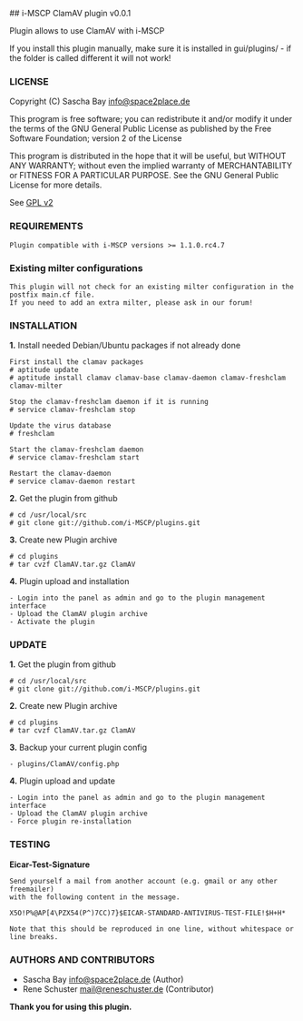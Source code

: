 ## i-MSCP ClamAV plugin v0.0.1

Plugin allows to use ClamAV with i-MSCP

If you install this plugin manually, make sure it is installed in
gui/plugins/ - if the folder is called different it will not work!

### LICENSE

Copyright (C) Sascha Bay <info@space2place.de>

This program is free software; you can redistribute it and/or modify
it under the terms of the GNU General Public License as published by
the Free Software Foundation; version 2 of the License

This program is distributed in the hope that it will be useful,
but WITHOUT ANY WARRANTY; without even the implied warranty of
MERCHANTABILITY or FITNESS FOR A PARTICULAR PURPOSE.  See the
GNU General Public License for more details.

See [GPL v2](http://www.gnu.org/licenses/gpl-2.0.html "GPL v2")

### REQUIREMENTS

	Plugin compatible with i-MSCP versions >= 1.1.0.rc4.7
	
### Existing milter configurations

	This plugin will not check for an existing milter configuration in the postfix main.cf file.
	If you need to add an extra milter, please ask in our forum!

### INSTALLATION

**1.** Install needed Debian/Ubuntu packages if not already done

	First install the clamav packages
	# aptitude update
	# aptitude install clamav clamav-base clamav-daemon clamav-freshclam clamav-milter
	
	Stop the clamav-freshclam daemon if it is running
	# service clamav-freshclam stop
	
	Update the virus database
	# freshclam
	
	Start the clamav-freshclam daemon
	# service clamav-freshclam start
	
	Restart the clamav-daemon
	# service clamav-daemon restart
	
**2.** Get the plugin from github

	# cd /usr/local/src
	# git clone git://github.com/i-MSCP/plugins.git

**3.** Create new Plugin archive

	# cd plugins
	# tar cvzf ClamAV.tar.gz ClamAV
	
**4.** Plugin upload and installation

	- Login into the panel as admin and go to the plugin management interface
	- Upload the ClamAV plugin archive
	- Activate the plugin

### UPDATE

**1.** Get the plugin from github

	# cd /usr/local/src
	# git clone git://github.com/i-MSCP/plugins.git

**2.** Create new Plugin archive

	# cd plugins
	# tar cvzf ClamAV.tar.gz ClamAV

**3.** Backup your current plugin config

	- plugins/ClamAV/config.php
	
**4.** Plugin upload and update

	- Login into the panel as admin and go to the plugin management interface
	- Upload the ClamAV plugin archive
	- Force plugin re-installation

### TESTING

**Eicar-Test-Signature**

	Send yourself a mail from another account (e.g. gmail or any other freemailer) 
	with the following content in the message.
	
	X5O!P%@AP[4\PZX54(P^)7CC)7}$EICAR-STANDARD-ANTIVIRUS-TEST-FILE!$H+H*
	
	Note that this should be reproduced in one line, without whitespace or line breaks.
	
	
### AUTHORS AND CONTRIBUTORS

 - Sascha Bay <info@space2place.de> (Author)
 - Rene Schuster <mail@reneschuster.de> (Contributor)

**Thank you for using this plugin.**
